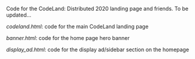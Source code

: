 Code for the CodeLand: Distributed 2020 landing page and friends. To be updated...

_codeland.html_: code for the main CodeLand landing page

_banner.html_: code for the home page hero banner 

_display_ad.html_: code for the display ad/sidebar section on the homepage
